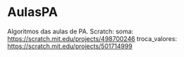 # AulasPA

Algoritmos das aulas de PA.
Scratch:
soma:
https://scratch.mit.edu/projects/498700246
troca_valores: https://scratch.mit.edu/projects/501714999
